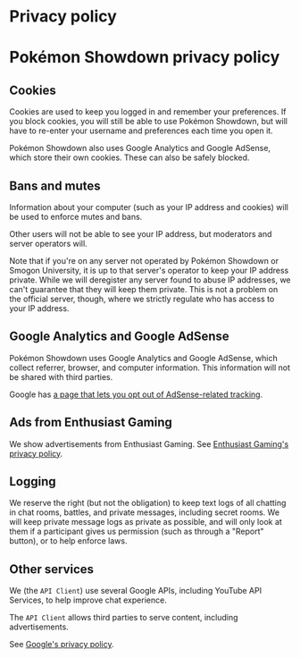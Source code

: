 # Privacy policy

# Pokémon Showdown privacy policy

## Cookies

Cookies are used to keep you logged in and remember your preferences. If you block cookies, you will still be able to use Pokémon Showdown, but will have to re-enter your username and preferences each time you open it.

Pokémon Showdown also uses Google Analytics and Google AdSense, which store their own cookies. These can also be safely blocked.

## Bans and mutes

Information about your computer (such as your IP address and cookies) will be used to enforce mutes and bans.

Other users will not be able to see your IP address, but moderators and server operators will.

Note that if you're on any server not operated by Pokémon Showdown or Smogon University, it is up to that server's operator to keep your IP address private. While we will deregister any server found to abuse IP addresses, we can't guarantee that they will keep them private. This is not a problem on the official server, though, where we strictly regulate who has access to your IP address.

## Google Analytics and Google AdSense

Pokémon Showdown uses Google Analytics and Google AdSense, which collect referrer, browser, and computer information. This information will not be shared with third parties.

Google has [a page that lets you opt out of AdSense-related tracking](https://www.google.com/settings/ads/onweb/).

## Ads from Enthusiast Gaming

We show advertisements from Enthusiast Gaming. See [Enthusiast Gaming's privacy policy](https://www.enthusiastgaming.com/privacy-policy/).

## Logging

We reserve the right (but not the obligation) to keep text logs of all chatting in chat rooms, battles, and private messages, including secret rooms. We will keep private message logs as private as possible, and will only look at them if a participant gives us permission (such as through a "Report" button), or to help enforce laws.

## Other services

We (the `API Client`) use several Google APIs, including YouTube API Services, to help improve chat experience. 

The `API Client` allows third parties to serve content, including advertisements.

See [Google's privacy policy](https://policies.google.com/privacy).
